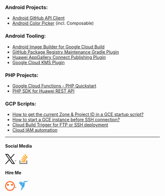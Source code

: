 ### Android Projects:
- [Android GitHub API Client](https://github.com/syslogic/androidx-github)
 - [Android Color Picker](https://github.com/syslogic/androidx-colorpicker) (incl. Composable)

### Android Tooling:
- [Android Image Builder for Google Cloud Build](https://github.com/syslogic/cloudbuild-android)
- [GitHub Package Registry Maintenance Gradle Plugin](https://github.com/syslogic/gpr-maintenance-gradle-plugin)
- [Huawei AppGallery Connect Publishing Plugin](https://github.com/syslogic/agconnect-publishing-gradle-plugin)
- [Google Cloud KMS Plugin](https://github.com/syslogic/google-cloud-kms-gradle-plugin)

### PHP Projects:
- [Google Cloud Functions - PHP Quickstart](https://github.com/syslogic/php-cloudfunctions-quickstart)
- [PHP SDK for Huawei REST API](https://github.com/syslogic/php-hms)


### GCP Scripts:
- [How to get the current Zone & Project ID in a GCE startup script?](https://stackoverflow.com/questions/62617340/how-to-get-the-current-zone-project-id-in-a-gce-startup-script)
- [How to start a GCE instance before SSH connection?](https://stackoverflow.com/a/72662488/549372)
- [Cloud Build Trigger for FTP or SSH deployment](https://stackoverflow.com/a/69021448/549372)
- [Cloud IAM automation](https://stackoverflow.com/a/72415040/549372)

 ---

<h4 align="left">Social Media</h4>
<a href="https://twitter.com/realtime604">
<img align="center" src="https://raw.githubusercontent.com/syslogic/syslogic/master/images/x.svg" alt="X" height="32" width="32"/>
</a>
&nbsp;
<a href="https://stackoverflow.com/users/549372?tab=profile">
<img align="center" src="https://raw.githubusercontent.com/syslogic/syslogic/master/images/so.svg" alt="Stack Overflow" height="32" width="32"/>
</a>

<h4 align="left">Hire Me</h4>
<a href="https://www.peopleperhour.com/freelancer/technology-programming/martin-zeitler-software-developer-devops-engineer-jywvvm">
<img align="center" src="https://raw.githubusercontent.com/syslogic/syslogic/master/images/pph.png" alt="People Per Hour" height="32" width="32"/>
</a>
&nbsp;
<a href="https://www.freelancer.com/u/syslogic">
<img align="center" src="https://raw.githubusercontent.com/syslogic/syslogic/master/images/fl.png" alt="Freelancer" height="32" width="32"/>
</a>

